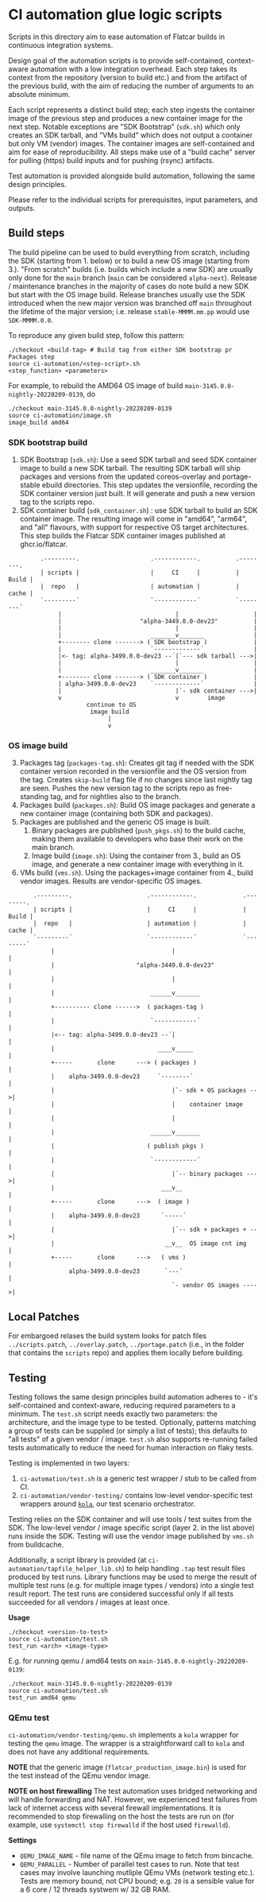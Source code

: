 # CI automation glue logic scripts

Scripts in this directory aim to ease automation of Flatcar builds in continuous integration systems.

Design goal of the automation scripts is to provide self-contained, context-aware automation with a low integration overhead.
Each step takes its context from the repository (version to build etc.) and from the artifact of the previous build, with the aim of reducing the number of arguments to an absolute minimum.

Each script represents a distinct build step; each step ingests the container image of the previous step and produces a new container image for the next step.
Notable exceptions are "SDK Bootstrap" (`sdk.sh`) which only creates an SDK tarball, and "VMs build" which does not output a container but only VM (vendor) images.
The container images are self-contained and aim for ease of reproducibility.
All steps make use of a "build cache" server for pulling (https) build inputs and for pushing (rsync) artifacts.

Test automation is provided alongside build automation, following the same design principles.

Please refer to the individual scripts for prerequisites, input parameters, and outputs.


## Build steps

The build pipeline can be used to build everything from scratch, including the SDK (starting from 1. below) or to build a new OS image (starting from 3.).
"From scratch" builds (i.e. builds which include a new SDK) are usually only done for the `main` branch (`main` can be considered `alpha-next`).
Release / maintenance branches in the majority of cases do note build a new SDK but start with the OS image build.
Release branches usually use the SDK introduced when the new major version was branched off `main` throughout the lifetime of the major version; i.e. release `stable-MMMM.mm.pp` would use `SDK-MMMM.0.0`.

To reproduce any given build step, follow this pattern:
```
./checkout <build-tag> # Build tag from either SDK bootstrap pr Packages step
source ci-automation/<step-script>.sh
<step_function> <parameters>
```

For example, to rebuild the AMD64 OS image of build `main-3145.0.0-nightly-20220209-0139`, do
```
./checkout main-3145.0.0-nightly-20220209-0139
source ci-automation/image.sh
image_build amd64
```

### SDK bootstrap build

1. SDK Bootstrap (`sdk.sh`): Use a seed SDK tarball and seed SDK container image to build a new SDK tarball.
   The resulting SDK tarball will ship packages and versions from the updated coreos-overlay and portage-stable ebuild directories.
   This step updates the versionfile, recording the SDK container version just built.
   It will generate and push a new version tag to the scripts repo.
2. SDK container build (`sdk_container.sh`) : use SDK tarball to build an SDK container image.
   The resulting image will come in "amd64", "arm64", and "all" flavours, with support for respective OS target architectures. This step builds the Flatcar SDK container images published at ghcr.io/flatcar.

```
         .---------.                    .------------.          .--------.
         | scripts |                    |     CI     |          |  Build |
         |  repo   |                    | automation |          |  cache |
         `---------´                    `------------´          `--------´
              |                                |                     |
              |                      "alpha-3449.0.0-dev23"          |
              |                                |                     |
              |                         _______v_______              |
              +-------- clone -------> ( SDK bootstrap )             |
              |                         `-------------´              |
              |<- tag: alpha-3499.0.0-dev23 --´|`--- sdk tarball --->|
              |                                |                     |
              |                         _______v_______              |
              +-------- clone -------> ( SDK container )             |
              | alpha-3499.0.0-dev23    `-------------´              |
              |                                |`- sdk container --->|
              v                                v        image
                      continue to OS
                       image build
                            |
                            v 
```

### OS image build

3. Packages tag (`packages-tag.sh`): Creates git tag if needed with the SDK container version recorded in the versionfile and the OS version from the tag.
   Creates `skip-build` flag file if no changes since last nightly tag are seen.
   Pushes the new version tag to the scripts repo as free-standing tag, and for nightlies also to the branch.
4. Packages build (`packages.sh`): Build OS image packages and generate a new container image (containing both SDK and packages).
5. Packages are published and the generic OS image is built.
   1. Binary packages are published (`push_pkgs.sh`) to the build cache, making them available to developers who base their work on the main branch.
   2. Image build (`image.sh`): Using the container from 3., build an OS image, and generate a new container image with everything in it.
6. VMs build (`vms.sh`). Using the packages+image container from 4., build vendor images. Results are vendor-specific OS images.

```
       .---------.                     .------------.             .--------.
       | scripts |                     |     CI     |             |  Build |
       |  repo   |                     | automation |             |  cache |
       `---------´                     `------------´             `--------´
            |                                 |                        |
            |                       "alpha-3449.0.0-dev23"             |
            |                                 |                        |
            |                           ______v_______                 |
            +---------- clone ------>  ( packages-tag )                |
            |                           `------------´                 |
            |<-- tag: alpha-3499.0.0-dev23 --´|                        |
            |                             ____v_____                   |
            +-----       clone      ---> ( packages )                  |
            |    alpha-3499.0.0-dev23     `--------´                   |
            |                                 |`- sdk + OS packages -->|
            |                                 |    container image     |
            |                                 |                        |
            |                           ______v_______                 |
            |                          ( publish pkgs )                |
            |                           `------------´                 |
            |                                 |`-- binary packages --->|
            |                              ___v__                      |
            +-----       clone      --->  ( image )                    |
            |    alpha-3499.0.0-dev23      `-----´                     |
            |                                 |`-- sdk + packages + -->|
            |                               __v__  OS image cnt img    |
            +-----       clone      --->   ( vms )                     |
                 alpha-3499.0.0-dev23       `---´                      |
                                              `- vendor OS images ---->|
```

## Local Patches

For embargoed relases the build system looks for patch files `../scripts.patch`, `../overlay.patch`, `../portage.patch` (i.e., in the folder that contains the `scripts` repo) and applies them locally before building.

## Testing

Testing follows the same design principles build automation adheres to - it's self-contained and context-aware, reducing required parameters to a minimum.
The `test.sh` script needs exactly two parameters: the architecture, and the image type to be tested.
Optionally, patterns matching a group of tests can be supplied (or simply a list of tests); this defaults to "all tests" of a given vendor / image.
`test.sh` also supports re-running failed tests automatically to reduce the need for human interaction on flaky tests.

Testing is implemented in two layers:
1. `ci-automation/test.sh` is a generic test wrapper / stub to be called from CI.
2. `ci-automation/vendor-testing/` contains low-level vendor-specific test wrappers around [`kola`](https://github.com/flatcar/mantle/tree/main/kola/), our test scenario orchestrator.

Testing relies on the SDK container and will use tools / test suites from the SDK.
The low-level vendor / image specific script (layer 2. in the list above) runs inside the SDK.
Testing will use the vendor image published by `vms.sh` from buildcache.

Additionally, a script library is provided (at `ci-automation/tapfile_helper_lib.sh`) to help handling `.tap` test result files produced by test runs.
Library functions may be used to merge the result of multiple test runs (e.g. for multiple image types / vendors) into a single test result report.
The test runs are considered successful only if all tests succeeded for all vendors / images at least once.


**Usage**
```
./checkout <version-to-test>
source ci-automation/test.sh
test_run <arch> <image-type>
```

E.g. for running qemu / amd64 tests on `main-3145.0.0-nightly-20220209-0139`:
```
./checkout main-3145.0.0-nightly-20220209-0139
source ci-automation/test.sh
test_run amd64 qemu
```

### QEmu test

`ci-automation/vendor-testing/qemu.sh` implements a `kola` wrapper for testing the `qemu` image.
The wrapper is a straightforward call to `kola` and does not have any additional requirements.

**NOTE** that the generic image (`flatcar_production_image.bin`) is used for the test instead of the QEmu vendor image.

**NOTE on host firewalling** The test automation uses bridged networking and will handle forwarding and NAT.
However, we experienced test failures from lack of internet access with several firewall implementations.
It is recommended to stop firewalling on the host the tests are run on (for example, use `systemctl stop firewalld` if the host used `firewalld`).

**Settings**

* `QEMU_IMAGE_NAME` - file name of the QEmu image to fetch from bincache.
* `QEMU_PARALLEL` - Number of parallel test cases to run.
                  Note that test cases may involve launching mutliple QEmu VMs (network testing etc.).
                  Tests are memory bound, not CPU bound; e.g. `20` is a sensible value for a 6 core / 12 threads systwem w/ 32 GB RAM.
